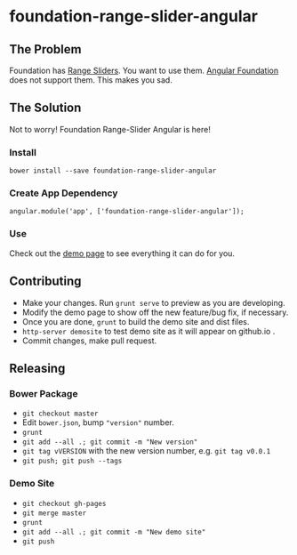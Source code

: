 # foundation-range-slider-angular

## The Problem

Foundation has <a href="http://foundation.zurb.com/docs/components/range_slider.html">Range Sliders</a>. You want
 to use them. <a href="https://pineconellc.github.io/angular-foundation/">Angular Foundation</a> does not support them.
 This makes you sad.

## The Solution

Not to worry! Foundation Range-Slider Angular is here!

### Install

    bower install --save foundation-range-slider-angular
    
### Create App Dependency

    angular.module('app', ['foundation-range-slider-angular']);

### Use

Check out the <a href="http://csaftoiu.github.io/foundation-range-slider-angular/">demo page</a> to see everything it
can do for you.

## Contributing

* Make your changes. Run `grunt serve` to preview as you are developing.
* Modify the demo page to show off the new feature/bug fix, if necessary.
* Once you are done, `grunt` to build the demo site and dist files.
* `http-server demosite` to test demo site as it will appear on github.io .
* Commit changes, make pull request.

## Releasing

### Bower Package
* `git checkout master`
* Edit `bower.json`, bump `"version"` number.
* `grunt`
* `git add --all .; git commit -m "New version"`
* `git tag vVERSION` with the new version number, e.g. `git tag v0.0.1`
* `git push; git push --tags`

### Demo Site
* `git checkout gh-pages`
* `git merge master`
* `grunt`
* `git add --all .; git commit -m "New demo site"`
* `git push`